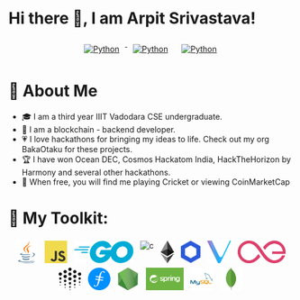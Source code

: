 #  Hi there 👋, I am Arpit Srivastava!

<p align="center">
 <a href="https://twitter.com/fuzious18" target="_blank" rel="noopener noreferrer"> <img src="https://img.shields.io/badge/Twitter-100000?style=for-the-badge&logo=twitter&logoColor=blue" alt="Python" height="40" style="vertical-align:top; margin:10px"> </a>
 <a href="https://www.linkedin.com/in/fuzious/" target="_blank" rel="noopener noreferrer"> <img src="https://img.shields.io/badge/LinkedIn-0077B5?style=for-the-badge&logo=linkedin&logoColor=white" alt="Python" height="40" style="vertical-align:top; margin:10px"></a>
 <a href="mailto:arpitsrivastava2012@gmail.com"> <img src="https://img.shields.io/badge/Gmail-D14836?style=for-the-badge&logo=gmail&logoColor=white" alt="Python" height="40" style="vertical-align:top; margin:10px"></a>
</p> 

# 👦 About Me

-   🎓  I am a third year IIIT Vadodara CSE undergraduate.
-   🔨  I am a blockchain - backend developer.
-   💗  I love hackathons for bringing my ideas to life. Check out my org BakaOtaku for these projects.
- 🏆 I have won Ocean DEC, Cosmos Hackatom India, HackTheHorizon by Harmony and several other hackathons.
-   🚀  When free, you will find me playing Cricket or viewing CoinMarketCap


# 🧰 My Toolkit:
<p align="center">
<img src="assets/java.svg" alt="VS Code" height="40" style="vertical-align:top; margin:4px">
<img src="https://raw.githubusercontent.com/github/explore/80688e429a7d4ef2fca1e82350fe8e3517d3494d/topics/javascript/javascript.png" alt="Javascript" height="40" style="vertical-align:top; margin:4px">
<img src="assets/go-logo-blue.svg" alt="css" height="40" style="vertical-align:top; margin:4px">
<img src="https://raw.githubusercontent.com/abranhe/programming-languages-logos/30a0ecf99188be99a3c75a00efb5be61eca9c382/src/c/c.svg" alt="c" height="40" style="vertical-align:top; margin:4px">

<img src="assets/ethereum.png" alt="Ethereum" height="40" style="vertical-align:top; margin:4px">
<img src="assets/chainlink.svg" alt="Chainlink" height="40" style="vertical-align:top; margin:4px">
<img src="assets/vechain.svg" alt="Vechain" height="40" style="vertical-align:top; margin:4px">
<img src="assets/aeternity.svg" alt="Aeternity" height="40" style="vertical-align:top; margin:4px">
<img src="assets/ocean-protocol.svg" alt="Ocean Protocol" height="40" style="vertical-align:top; margin:4px">
<img src="assets/filecoin.svg" alt="Filecoin" height="40" style="vertical-align:top; margin:4px">
<img src="https://raw.githubusercontent.com/github/explore/80688e429a7d4ef2fca1e82350fe8e3517d3494d/topics/nodejs/nodejs.png" alt="nodejs" height="40" style="vertical-align:top; margin:4px">
<img src="assets/spring.jpg" alt="spring-boot" height="40" style="vertical-align:top; margin:4px">
<img src="https://raw.githubusercontent.com/devicons/devicon/2809b567852a4648062a2d3e7c1c531367458c0b/icons/mysql/mysql-original-wordmark.svg" alt="mySQL" height="40" style="vertical-align:top; margin:4px">

<img src="assets/mongodb.svg" alt="mongodb" height="40" style="vertical-align:top; margin:4px">
</p>


